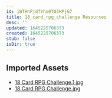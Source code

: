 ```yaml
---
id: jWTHhPjdfYho0T03HPjG7
title: 18_card_rpg_challenge Resources
desc: ''
updated: 1645225706373
created: 1645225706373
stub: false
isDir: true
---
```

## Imported Assets
- [18 Card RPG Challenge.1.jpg](/assets/18-card-rpg-challenge.jpg)
- [18 Card RPG Challenge.jpg](/assets/18-card-rpg-challenge.jpg)
